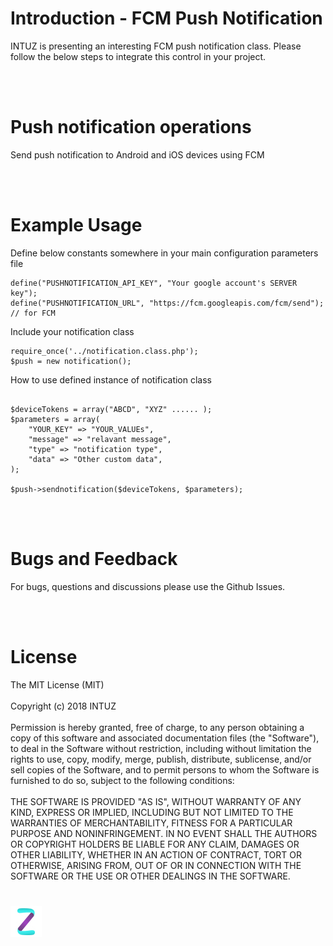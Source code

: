 <h1>Introduction - FCM Push Notification</h1>
INTUZ is presenting an interesting FCM push notification class. 
Please follow the below steps to integrate this control in your project.

<br/><br/>
<h1>Push notification operations</h1>

Send push notification to Android and iOS devices using FCM

<br/><br/>
<h1>Example Usage</h1>

Define below constants somewhere in your main configuration parameters file
```
define("PUSHNOTIFICATION_API_KEY", "Your google account's SERVER key");
define("PUSHNOTIFICATION_URL", "https://fcm.googleapis.com/fcm/send"); // for FCM
```

Include your notification class
```
require_once('../notification.class.php');
$push = new notification();
```

How to use defined instance of notification class
```

$deviceTokens = array("ABCD", "XYZ" ...... );
$parameters = array(
	"YOUR_KEY" => "YOUR_VALUEs",
	"message" => "relavant message",
	"type" => "notification type",
	"data" => "Other custom data",
);

$push->sendnotification($deviceTokens, $parameters);
```

<br/><br/>
<h1>Bugs and Feedback</h1>
For bugs, questions and discussions please use the Github Issues.

<br/><br/>
<h1>License</h1>
The MIT License (MIT)
<br/><br/>
Copyright (c) 2018 INTUZ
<br/><br/>
Permission is hereby granted, free of charge, to any person obtaining a copy of this software and associated documentation files (the "Software"), to deal in the Software without restriction, including without limitation the rights to use, copy, modify, merge, publish, distribute, sublicense, and/or sell copies of the Software, and to permit persons to whom the Software is furnished to do so, subject to the following conditions: 
<br/><br/>
THE SOFTWARE IS PROVIDED "AS IS", WITHOUT WARRANTY OF ANY KIND, EXPRESS OR IMPLIED, INCLUDING BUT NOT LIMITED TO THE WARRANTIES OF MERCHANTABILITY, FITNESS FOR A PARTICULAR PURPOSE AND NONINFRINGEMENT. IN NO EVENT SHALL THE AUTHORS OR COPYRIGHT HOLDERS BE LIABLE FOR ANY CLAIM, DAMAGES OR OTHER LIABILITY, WHETHER IN AN ACTION OF CONTRACT, TORT OR OTHERWISE, ARISING FROM, OUT OF OR IN CONNECTION WITH THE SOFTWARE OR THE USE OR OTHER DEALINGS IN THE SOFTWARE.

<br/>
<h1></h1>
<a href="https://www.intuz.com/" target="_blank"><img src="Screenshots/logo.jpg"></a>
